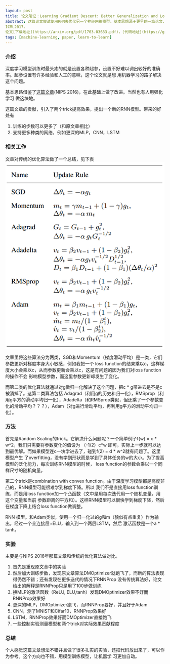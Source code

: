 ```yaml
---
layout: post
title: 论文笔记：Learning Gradient Descent: Better Generalization and Longer Horizons
abstract: 这篇论文尝试使用RNN去优化另一个神经网络模型。基本思想源于更早的一篇论文，在其基础上做了改进。发表于
ICML2017.
论文[下载地址](https://arxiv.org/pdf/1703.03633.pdf)，[代码地址](https://github.com/vfleaking/rnnprop)
tags: [machine-learning, paper, learn-to-learn]
---
```

### 介绍
深度学习模型训练时最头疼的就是设置各种超参，设置不好难以调出较好的准确率。超参设置有许多经验和人工的意味，这个论文就是想
用机器学习的路子解决这个问题。

基本思路借鉴了[这篇文章](https://arxiv.org/abs/1606.04474)(NIPS 2016)，在此基础上做了改进。当然也有人用强化学习
做这块地。

这篇文章的贡献，引入了两个trick提高效果，提出一个新的RNN模型。带来的好处有
1. 训练的步数可以更多了（和原文章相比）
2. 支持更多种类的网络，例如更深的MLP，CNN，LSTM

### 相关工作
文章对传统的优化算法做了一个总结，见下表
![placeholder](/public/images/lgdbgalh/table.PNG "传统优化算法")

文章里将这些算法分为两类，SGD和Momentum（梯度滑动平均）是一类，它们参数更新对梯度本身大小敏感，例如我把一个
loss function的结果乘以c，这样梯度大小会乘以c，从而参数更新会乘以c，这是有问题的因为我们对loss function的操作不会
影响模型参数，而这里参数更新却发生了变化。

而第二类的优化算法就通过对g做归一化解决了这个问题，把c * g带进去是不是c被消掉了。这第二类算法包括
Adagrad（利用g的历史和归一化），RMSprop（利用g平方的滑动平均归一化），Adadelta（和RMSprop类似，但还乘了一个参数变
化的滑动平均？？？），Adam（对g进行滑动平均，再利用g平方的滑动平均归一化）。

### 方法
首先是Random Scaling的trick。它解决什么问题呢？一个简单例子f(w) = c * w^2，我们只需要将参数变化的值设为
（-1/2）c*w 即可，实际上一步就可以达到最优解。而如果模型连c一块学进去了，碰到f(2) = d * w^2就有问题了。这里模型产生
了overfitting，没有学到形状而是学到了具体任务的w的大小。为了提高模型的泛化能力，每次训练RNN模型的时候，
loss function的参数会乘以一个同样尺寸的随机向量。

第二个trick是combination with convex function。由于深度学习模型都是高度非凸的，RNN模型可能很难学到梯度下降。所以
我们不是直接用loss function训练，而是用loss function加一个凸函数（文中是用每次迭代用一个随机变量，用这个变量和当前
参数距离的平方和）。这样RNN模型可以很快学到梯度下降，然后在梯度下降上结合loss function做调整。

RNN 模型。和Adam类似，使用一个归一化过的g和m（貌似有点重复）作为输出，经过一个全连接层+ELU，输入到一个两层LSTM，然后
激活函数是一个a * tanh。

### 实验
主要是与NIPS 2016年那篇文章和传统的优化算法做对比。
1. 首先是重现原文章中的实验
2. 然后加大训练步数，发现原文章算法DMOptimizer就跑飞了，而新的算法表现得仍然不错；还有发现在更多迭代的情况下RNNProp
没有传统算法好，论文给出的解释是RNNProp只是用了100步做训练
3. 换MLP的激活函数（ReLU, ELU,tanh）发现DMOptimizer效果不好而RNNProp效果好
4. 更深的MLP，DMOptimizer跑飞，而RNNProp要好，并且好于Adam
5. CNN，测了MNIST和Cifar10，RNNProp效果好
6. LSTM，RNNProp效果好而DMOptimizer直接跑飞
7. 一些控制实验测量模型和两个trick对实际效果贡献程度

### 总结
个人感觉这篇文章想法不错并且做了很多扎实的实验，还把代码放出来了，可以作为参考。这个方向也不错，用模型训练模型，让机器学
习更加自动。
